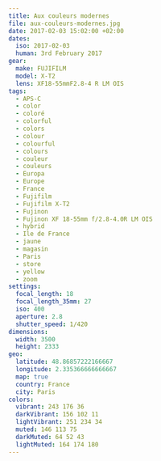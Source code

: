```yaml
---
title: Aux couleurs modernes
file: aux-couleurs-modernes.jpg
date: 2017-02-03 15:02:00 +02:00
dates:
  iso: 2017-02-03
  human: 3rd February 2017
gear:
  make: FUJIFILM
  model: X-T2
  lens: XF18-55mmF2.8-4 R LM OIS
tags:
  - APS-C
  - color
  - coloré
  - colorful
  - colors
  - colour
  - colourful
  - colours
  - couleur
  - couleurs
  - Europa
  - Europe
  - France
  - Fujifilm
  - Fujifilm X-T2
  - Fujinon
  - Fujinon XF 18-55mm f/2.8-4.0R LM OIS
  - hybrid
  - Ile de France
  - jaune
  - magasin
  - Paris
  - store
  - yellow
  - zoom
settings:
  focal_length: 18
  focal_length_35mm: 27
  iso: 400
  aperture: 2.8
  shutter_speed: 1/420
dimensions:
  width: 3500
  height: 2333
geo:
  latitude: 48.86857222166667
  longitude: 2.335366666666667
  map: true
  country: France
  city: Paris
colors:
  vibrant: 243 176 36
  darkVibrant: 156 102 11
  lightVibrant: 251 234 34
  muted: 146 113 75
  darkMuted: 64 52 43
  lightMuted: 164 174 180
---
```



